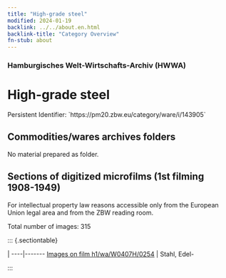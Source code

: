 ```yaml
---
title: "High-grade steel"
modified: 2024-01-19
backlink: ../../about.en.html
backlink-title: "Category Overview"
fn-stub: about
---
```


### Hamburgisches Welt-Wirtschafts-Archiv (HWWA)

# High-grade steel

<div class="hint">Persistent Identifier: `https://pm20.zbw.eu/category/ware/i/143905`</div>







## Commodities/wares archives folders





No material prepared as folder.



<a id="filmsections" />

## Sections of digitized microfilms (1st filming 1908-1949)

<p>For intellectual property law reasons accessible only from the European Union legal area and from the ZBW reading room.</p>



<p>Total number of images: 315</p>




::: {.sectiontable}

 | 
----|-------
<a class="btn" href="https://pm20.zbw.eu/film/h1/wa/W0407H/0254" rel="nofollow">Images on film h1/wa/W0407H/0254</a> | Stahl, Edel-


:::
















